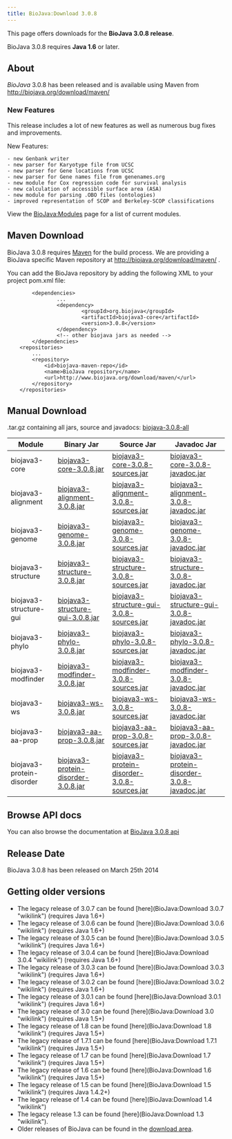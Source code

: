 ```yaml
---
title: BioJava:Download 3.0.8
---
```


This page offers downloads for the <b>BioJava 3.0.8 release</b>.

BioJava 3.0.8 requires <b>Java 1.6</b> or later.

About
-----

*BioJava* 3.0.8 has been released and is available using Maven from
[<http://biojava.org/download/maven/>](http://biojava.org/download/maven/)

### New Features

This release includes a lot of new features as well as numerous bug
fixes and improvements.

New Features:

`- new Genbank writer`  
`- new parser for Karyotype file from UCSC`  
`- new parser for Gene locations from UCSC `  
`- new parser for Gene names file from genenames.org`  
`- new module for Cox regression code for survival analysis`  
`- new calculation of accessible surface area (ASA)`  
`- new module for parsing .OBO files (ontologies)`  
`- improved representation of SCOP and Berkeley-SCOP classifications`

View the <BioJava:Modules> page for a list of current modules.

Maven Download
--------------

BioJava 3.0.8 requires [Maven](http://maven.apache.org/) for the build
process. We are providing a BioJava specific Maven repository at
<http://biojava.org/download/maven/> .

You can add the BioJava repository by adding the following XML to your
project pom.xml file:

            <dependencies>
                    ...
                    <dependency>
                            <groupId>org.biojava</groupId>
                            <artifactId>biojava3-core</artifactId>
                            <version>3.0.8</version>
                    </dependency>
                    <!-- other biojava jars as needed -->
            </dependencies>
        <repositories>
            ...
            <repository>
                <id>biojava-maven-repo</id>
                <name>BioJava repository</name>
                <url>http://www.biojava.org/download/maven/</url>           
            </repository>
        </repositories>

Manual Download
---------------

.tar.gz containing all jars, source and javadocs:
[biojava-3.0.8-all](http://biojava.org/download/bj3.0.8/biojava-3.0.8-all.tar.gz)

| Module                    | Binary Jar                                                                                                                                               | Source Jar                                                                                                                                                               | Javadoc Jar                                                                                                                                                              |
|---------------------------|----------------------------------------------------------------------------------------------------------------------------------------------------------|--------------------------------------------------------------------------------------------------------------------------------------------------------------------------|--------------------------------------------------------------------------------------------------------------------------------------------------------------------------|
| biojava3-core             | [biojava3-core-3.0.8.jar](http://biojava.org/download/maven/org/biojava/biojava3-core/3.0.8/biojava3-core-3.0.8.jar)                                     | [biojava3-core-3.0.8-sources.jar](http://biojava.org/download/maven/org/biojava/biojava3-core/3.0.8/biojava3-core-3.0.8-sources.jar)                                     | [biojava3-core-3.0.8-javadoc.jar](http://biojava.org/download/maven/org/biojava/biojava3-core/3.0.8/biojava3-core-3.0.8-javadoc.jar)                                     |
| biojava3-alignment        | [biojava3-alignment-3.0.8.jar](http://biojava.org/download/maven/org/biojava/biojava3-alignment/3.0.8/biojava3-alignment-3.0.8.jar)                      | [biojava3-alignment-3.0.8-sources.jar](http://biojava.org/download/maven/org/biojava/biojava3-alignment/3.0.8/biojava3-alignment-3.0.8-sources.jar)                      | [biojava3-alignment-3.0.8-javadoc.jar](http://biojava.org/download/maven/org/biojava/biojava3-alignment/3.0.8/biojava3-alignment-3.0.8-javadoc.jar)                      |
| biojava3-genome           | [biojava3-genome-3.0.8.jar](http://biojava.org/download/maven/org/biojava/biojava3-genome/3.0.8/biojava3-genome-3.0.8.jar)                               | [biojava3-genome-3.0.8-sources.jar](http://biojava.org/download/maven/org/biojava/biojava3-genome/3.0.8/biojava3-genome-3.0.8-sources.jar)                               | [biojava3-genome-3.0.8-javadoc.jar](http://biojava.org/download/maven/org/biojava/biojava3-genome/3.0.8/biojava3-genome-3.0.8-javadoc.jar)                               |
| biojava3-structure        | [biojava3-structure-3.0.8.jar](http://biojava.org/download/maven/org/biojava/biojava3-structure/3.0.8/biojava3-structure-3.0.8.jar)                      | [biojava3-structure-3.0.8-sources.jar](http://biojava.org/download/maven/org/biojava/biojava3-structure/3.0.8/biojava3-structure-3.0.8-sources.jar)                      | [biojava3-structure-3.0.8-javadoc.jar](http://biojava.org/download/maven/org/biojava/biojava3-structure/3.0.8/biojava3-structure-3.0.8-javadoc.jar)                      |
| biojava3-structure-gui    | [biojava3-structure-gui-3.0.8.jar](http://biojava.org/download/maven/org/biojava/biojava3-structure-gui/3.0.8/biojava3-structure-gui-3.0.8.jar)          | [biojava3-structure-gui-3.0.8-sources.jar](http://biojava.org/download/maven/org/biojava/biojava3-structure-gui/3.0.8/biojava3-structure-gui-3.0.8-sources.jar)          | [biojava3-structure-gui-3.0.8-javadoc.jar](http://biojava.org/download/maven/org/biojava/biojava3-structure-gui/3.0.8/biojava3-structure-gui-3.0.8-javadoc.jar)          |
| biojava3-phylo            | [biojava3-phylo-3.0.8.jar](http://biojava.org/download/maven/org/biojava/biojava3-phylo/3.0.8/biojava3-phylo-3.0.8.jar)                                  | [biojava3-phylo-3.0.8-sources.jar](http://biojava.org/download/maven/org/biojava/biojava3-phylo/3.0.8/biojava3-phylo-3.0.8-sources.jar)                                  | [biojava3-phylo-3.0.8-javadoc.jar](http://biojava.org/download/maven/org/biojava/biojava3-phylo/3.0.8/biojava3-phylo-3.0.8-javadoc.jar)                                  |
| biojava3-modfinder        | [biojava3-modfinder-3.0.8.jar](http://biojava.org/download/maven/org/biojava/biojava3-modfinder/3.0.8/biojava3-modfinder-3.0.8.jar)                      | [biojava3-modfinder-3.0.8-sources.jar](http://biojava.org/download/maven/org/biojava/biojava3-modfinder/3.0.8/biojava3-modfinder-3.0.8-sources.jar)                      | [biojava3-modfinder-3.0.8-javadoc.jar](http://biojava.org/download/maven/org/biojava/biojava3-modfinder/3.0.8/biojava3-modfinder-3.0.8-javadoc.jar)                      |
| biojava3-ws               | [biojava3-ws-3.0.8.jar](http://biojava.org/download/maven/org/biojava/biojava3-ws/3.0.8/biojava3-ws-3.0.8.jar)                                           | [biojava3-ws-3.0.8-sources.jar](http://biojava.org/download/maven/org/biojava/biojava3-ws/3.0.8/biojava3-ws-3.0.8-sources.jar)                                           | [biojava3-ws-3.0.8-javadoc.jar](http://biojava.org/download/maven/org/biojava/biojava3-ws/3.0.8/biojava3-ws-3.0.8-javadoc.jar)                                           |
| biojava3-aa-prop          | [biojava3-aa-prop-3.0.8.jar](http://biojava.org/download/maven/org/biojava/biojava3-aa-prop/3.0.8/biojava3-aa-prop-3.0.8.jar)                            | [biojava3-aa-prop-3.0.8-sources.jar](http://biojava.org/download/maven/org/biojava/biojava3-aa-prop/3.0.8/biojava3-aa-prop-3.0.8-sources.jar)                            | [biojava3-aa-prop-3.0.8-javadoc.jar](http://biojava.org/download/maven/org/biojava/biojava3-aa-prop/3.0.8/biojava3-aa-prop-3.0.8-javadoc.jar)                            |
| biojava3-protein-disorder | [biojava3-protein-disorder-3.0.8.jar](http://biojava.org/download/maven/org/biojava/biojava3-protein-disorder/3.0.8/biojava3-protein-disorder-3.0.8.jar) | [biojava3-protein-disorder-3.0.8-sources.jar](http://biojava.org/download/maven/org/biojava/biojava3-protein-disorder/3.0.8/biojava3-protein-disorder-3.0.8-sources.jar) | [biojava3-protein-disorder-3.0.8-javadoc.jar](http://biojava.org/download/maven/org/biojava/biojava3-protein-disorder/3.0.8/biojava3-protein-disorder-3.0.8-javadoc.jar) |

Browse API docs
---------------

You can also browse the documentation at [BioJava 3.0.8
api](http://www.biojava.org/docs/api3.0.8/)

Release Date
------------

BioJava 3.0.8 has been released on March 25th 2014

Getting older versions
----------------------

-   The legacy release of 3.0.7 can be found
    [here](BioJava:Download 3.0.7 "wikilink") (requires Java 1.6+)
-   The legacy release of 3.0.6 can be found
    [here](BioJava:Download 3.0.6 "wikilink") (requires Java 1.6+)
-   The legacy release of 3.0.5 can be found
    [here](BioJava:Download 3.0.5 "wikilink") (requires Java 1.6+)
-   The legacy release of 3.0.4 can be found
    [here](BioJava:Download 3.0.4 "wikilink") (requires Java 1.6+)
-   The legacy release of 3.0.3 can be found
    [here](BioJava:Download 3.0.3 "wikilink") (requires Java 1.6+)
-   The legacy release of 3.0.2 can be found
    [here](BioJava:Download 3.0.2 "wikilink") (requires Java 1.6+)
-   The legacy release of 3.0.1 can be found
    [here](BioJava:Download 3.0.1 "wikilink") (requires Java 1.6+)
-   The legacy release of 3.0 can be found
    [here](BioJava:Download 3.0 "wikilink") (requires Java 1.5+)
-   The legacy release of 1.8 can be found
    [here](BioJava:Download 1.8 "wikilink") (requires Java 1.5+)
-   The legacy release of 1.7.1 can be found
    [here](BioJava:Download 1.7.1 "wikilink") (requires Java 1.5+)
-   The legacy release of 1.7 can be found
    [here](BioJava:Download 1.7 "wikilink") (requires Java 1.5+)
-   The legacy release of 1.6 can be found
    [here](BioJava:Download 1.6 "wikilink") (requires Java 1.5+)
-   The legacy release of 1.5 can be found
    [here](BioJava:Download 1.5 "wikilink") (requires Java 1.4.2+)
-   The legacy release of 1.4 can be found
    [here](BioJava:Download 1.4 "wikilink")
-   The legacy release 1.3 can be found
    [here](BioJava:Download 1.3 "wikilink").
-   Older releases of BioJava can be found in the [download
    area](http://www.biojava.org/download/).

